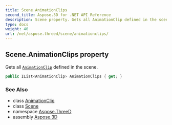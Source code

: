 ```yaml
---
title: Scene.AnimationClips
second_title: Aspose.3D for .NET API Reference
description: Scene property. Gets all AnimationClip defined in the scene
type: docs
weight: 40
url: /net/aspose.threed/scene/animationclips/
---
```

## Scene.AnimationClips property

Gets all [`AnimationClip`](../../../aspose.threed.animation/animationclip/) defined in the scene.

```csharp
public IList<AnimationClip> AnimationClips { get; }
```

### See Also

* class [AnimationClip](../../../aspose.threed.animation/animationclip/)
* class [Scene](../)
* namespace [Aspose.ThreeD](../../../aspose.threed/)
* assembly [Aspose.3D](../../../)


